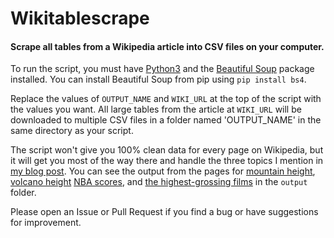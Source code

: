 # Wikitablescrape

#### Scrape all tables from a Wikipedia article into CSV files on your computer.

To run the script, you must have [Python3][python] and the [Beautiful Soup][beautiful-soup] package installed. You can install Beautiful Soup from pip using `pip install bs4`.

Replace the values of `OUTPUT_NAME` and `WIKI_URL` at the top of the script with the values you want. All large tables from the article at `WIKI_URL` will be downloaded to multiple CSV files in a folder named 'OUTPUT_NAME' in the same directory as your script.

The script won't give you 100% clean data for every page on Wikipedia, but it will get you most of the way there and handle the three topics I mention in [my blog post][blog-post]. You can see the output from the pages for [mountain height][wiki-mountains], [volcano height][wiki-volcano] [NBA scores][wiki-nba], and [the highest-grossing films][wiki-films] in the `output` folder.

Please open an Issue or Pull Request if you find a bug or have suggestions for improvement.

[beautiful-soup]: https://www.crummy.com/software/BeautifulSoup/
[blog-post]: https://roche.io/data/2016/05/08/scrape-wikipedia-into-csv.html
[python]: https://www.python.org/downloads/
[wiki-films]: https://en.wikipedia.org/wiki/List_of_highest-grossing_films
[wiki-mountains]: https://en.wikipedia.org/wiki/List_of_mountains_by_elevation
[wiki-nba]: https://en.wikipedia.org/wiki/List_of_National_Basketball_Association_career_scoring_leaders
[wiki-volcano]: https://en.wikipedia.org/wiki/List_of_volcanoes_by_elevation
